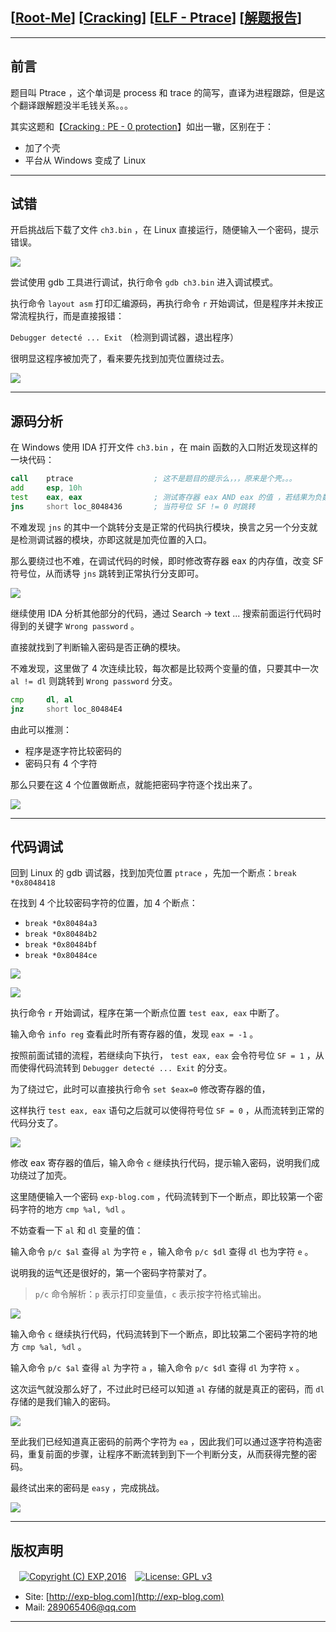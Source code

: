 ## [[Root-Me](https://www.root-me.org/)] [[Cracking](https://www.root-me.org/en/Challenges/Cracking/)] [[ELF - Ptrace](https://www.root-me.org/en/Challenges/Cracking/ELF-Ptrace)] [[解题报告](http://exp-blog.com/2019/02/28/pid-3422/)]

------

## 前言

题目叫 Ptrace ，这个单词是 process 和 trace 的简写，直译为进程跟踪，但是这个翻译跟解题没半毛钱关系。。。

其实这题和【[Cracking : PE - 0 protection](https://github.com/lyy289065406/CTF-Solving-Reports/tree/master/rootme/Cracking/%5B03%5D%20%5B5P%5D%20PE%20-%200%20protection)】如出一辙，区别在于：

- 加了个壳
- 平台从 Windows 变成了 Linux

------------

## 试错

开启挑战后下载了文件 `ch3.bin` ，在 Linux 直接运行，随便输入一个密码，提示错误。

![](https://github.com/lyy289065406/CTF-Solving-Reports/blob/master/rootme/Cracking/%5B07%5D%20%5B15P%5D%20ELF%20-%20Ptrace/imgs/01.png)

尝试使用 gdb 工具进行调试，执行命令 `gdb ch3.bin` 进入调试模式。

执行命令 `layout asm` 打印汇编源码，再执行命令 `r` 开始调试，但是程序并未按正常流程执行，而是直接报错：

`Debugger detecté ... Exit` （检测到调试器，退出程序）

很明显这程序被加壳了，看来要先找到加壳位置绕过去。

![](https://github.com/lyy289065406/CTF-Solving-Reports/blob/master/rootme/Cracking/%5B07%5D%20%5B15P%5D%20ELF%20-%20Ptrace/imgs/02.png)

------------

## 源码分析

在 Windows 使用 IDA 打开文件 `ch3.bin` ，在 main 函数的入口附近发现这样的一块代码：

```asm
call    ptrace                  ; 这不是题目的提示么，，，原来是个壳。。。
add     esp, 10h
test    eax, eax                ; 测试寄存器 eax AND eax 的值 ，若结果为负数，SF=1 ， 反之 SF=0
jns     short loc_8048436       ; 当符号位 SF != 0 时跳转
```

不难发现 `jns` 的其中一个跳转分支是正常的代码执行模块，换言之另一个分支就是检测调试器的模块，亦即这就是加壳位置的入口。

那么要绕过也不难，在调试代码的时候，即时修改寄存器 eax 的内存值，改变 SF 符号位，从而诱导 `jns` 跳转到正常执行分支即可。

![](https://github.com/lyy289065406/CTF-Solving-Reports/blob/master/rootme/Cracking/%5B07%5D%20%5B15P%5D%20ELF%20-%20Ptrace/imgs/03.png)


继续使用 IDA 分析其他部分的代码，通过 Search -> text ... 搜索前面运行代码时得到的关键字 `Wrong password` 。

直接就找到了判断输入密码是否正确的模块。

不难发现，这里做了 4 次连续比较，每次都是比较两个变量的值，只要其中一次 `al != dl` 则跳转到 `Wrong password` 分支。

```asm
cmp     dl, al
jnz     short loc_80484E4
```

由此可以推测：

- 程序是逐字符比较密码的
- 密码只有 4 个字符

那么只要在这 4 个位置做断点，就能把密码字符逐个找出来了。

![](https://github.com/lyy289065406/CTF-Solving-Reports/blob/master/rootme/Cracking/%5B07%5D%20%5B15P%5D%20ELF%20-%20Ptrace/imgs/04.png)

------------

## 代码调试

回到 Linux 的 gdb 调试器，找到加壳位置 `ptrace` ，先加一个断点：`break *0x8048418`

在找到 4 个比较密码字符的位置，加 4 个断点：

- `break *0x80484a3`
- `break *0x80484b2`
- `break *0x80484bf`
- `break *0x80484ce`

![](https://github.com/lyy289065406/CTF-Solving-Reports/blob/master/rootme/Cracking/%5B07%5D%20%5B15P%5D%20ELF%20-%20Ptrace/imgs/05.png)

![](https://github.com/lyy289065406/CTF-Solving-Reports/blob/master/rootme/Cracking/%5B07%5D%20%5B15P%5D%20ELF%20-%20Ptrace/imgs/06.png)

执行命令 `r` 开始调试，程序在第一个断点位置 `test eax, eax` 中断了。

输入命令 `info reg` 查看此时所有寄存器的值，发现 `eax = -1` 。

按照前面试错的流程，若继续向下执行， `test eax, eax` 会令符号位 `SF = 1` ，从而使得代码流转到 `Debugger detecté ... Exit` 的分支。

为了绕过它，此时可以直接执行命令 `set $eax=0` 修改寄存器的值，

这样执行 `test eax, eax` 语句之后就可以使得符号位 `SF = 0` ，从而流转到正常的代码分支了。

![](https://github.com/lyy289065406/CTF-Solving-Reports/blob/master/rootme/Cracking/%5B07%5D%20%5B15P%5D%20ELF%20-%20Ptrace/imgs/07.png)

修改 eax 寄存器的值后，输入命令 `c` 继续执行代码，提示输入密码，说明我们成功绕过了加壳。

这里随便输入一个密码 `exp-blog.com` ，代码流转到下一个断点，即比较第一个密码字符的地方 `cmp %al, %dl` 。

不妨查看一下 `al` 和 `dl` 变量的值：

输入命令 `p/c $al` 查得 `al` 为字符 `e` ，输入命令 `p/c $dl` 查得 `dl` 也为字符 `e` 。

说明我的运气还是很好的，第一个密码字符蒙对了。

> `p/c` 命令解析：`p` 表示打印变量值，`c` 表示按字符格式输出。

![](https://github.com/lyy289065406/CTF-Solving-Reports/blob/master/rootme/Cracking/%5B07%5D%20%5B15P%5D%20ELF%20-%20Ptrace/imgs/08.png)

输入命令 `c` 继续执行代码，代码流转到下一个断点，即比较第二个密码字符的地方 `cmp %al, %dl` 。

输入命令 `p/c $al` 查得 `al` 为字符 `a` ，输入命令 `p/c $dl` 查得 `dl` 为字符 `x` 。

这次运气就没那么好了，不过此时已经可以知道 `al` 存储的就是真正的密码，而 `dl` 存储的是我们输入的密码。

![](https://github.com/lyy289065406/CTF-Solving-Reports/blob/master/rootme/Cracking/%5B07%5D%20%5B15P%5D%20ELF%20-%20Ptrace/imgs/09.png)

至此我们已经知道真正密码的前两个字符为 `ea` ，因此我们可以通过逐字符构造密码，重复前面的步骤，让程序不断流转到到下一个判断分支，从而获得完整的密码。

最终试出来的密码是 `easy` ，完成挑战。

![](https://github.com/lyy289065406/CTF-Solving-Reports/blob/master/rootme/Cracking/%5B07%5D%20%5B15P%5D%20ELF%20-%20Ptrace/imgs/10.png)


------

## 版权声明

　[![Copyright (C) EXP,2016](https://img.shields.io/badge/Copyright%20(C)-EXP%202016-blue.svg)](http://exp-blog.com)　[![License: GPL v3](https://img.shields.io/badge/License-GPL%20v3-blue.svg)](https://www.gnu.org/licenses/gpl-3.0)
  

- Site: [http://exp-blog.com](http://exp-blog.com) 
- Mail: <a href="mailto:289065406@qq.com?subject=[EXP's Github]%20Your%20Question%20（请写下您的疑问）&amp;body=What%20can%20I%20help%20you?%20（需要我提供什么帮助吗？）">289065406@qq.com</a>


------
